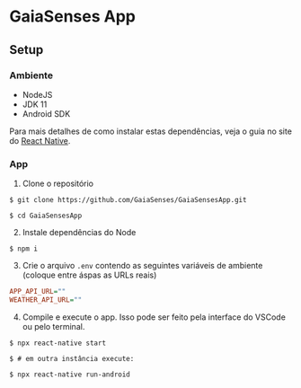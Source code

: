 # GaiaSenses App

## Setup
### Ambiente
* NodeJS
* JDK 11
* Android SDK

Para mais detalhes de como instalar estas dependências, veja o guia no site do [React Native](https://reactnative.dev/docs/environment-setup?guide=native).

### App
1. Clone o repositório
```console
$ git clone https://github.com/GaiaSenses/GaiaSensesApp.git

$ cd GaiaSensesApp
```

2. Instale dependências do Node
```console
$ npm i
```

3. Crie o arquivo `.env` contendo as seguintes variáveis de ambiente (coloque entre áspas as URLs reais)
```ini
APP_API_URL=""
WEATHER_API_URL=""
```

4. Compile e execute o app. Isso pode ser feito pela interface do VSCode ou pelo terminal.
```console
$ npx react-native start

$ # em outra instância execute:

$ npx react-native run-android
```
